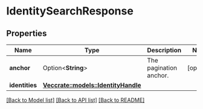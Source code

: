 # IdentitySearchResponse

## Properties

Name | Type | Description | Notes
------------ | ------------- | ------------- | -------------
**anchor** | Option<**String**> | The pagination anchor. | [optional]
**identities** | [**Vec<crate::models::IdentityHandle>**](IdentityHandle.md) |  | 

[[Back to Model list]](../README.md#documentation-for-models) [[Back to API list]](../README.md#documentation-for-api-endpoints) [[Back to README]](../README.md)



